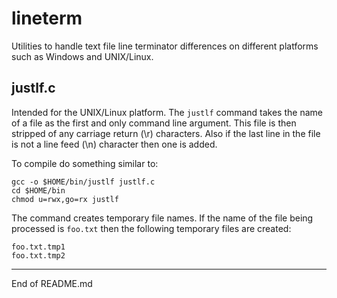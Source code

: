 # lineterm

Utilities to handle text file line terminator differences on different
platforms such as Windows and UNIX/Linux.

## justlf.c

Intended for the UNIX/Linux platform.  The `justlf` command
takes the name of a file as the first and only command line
argument.  This file is then stripped of any carriage return (\r)
characters.  Also if the last line in the file is not
a line feed (\n) character then one is added.

To compile do something similar to:

```
gcc -o $HOME/bin/justlf justlf.c
cd $HOME/bin
chmod u=rwx,go=rx justlf
```

The command creates temporary file names.  If the name of the
file being processed is `foo.txt` then the following temporary files
are created:

```
foo.txt.tmp1
foo.txt.tmp2
```



--------------------------------------

End of README.md
